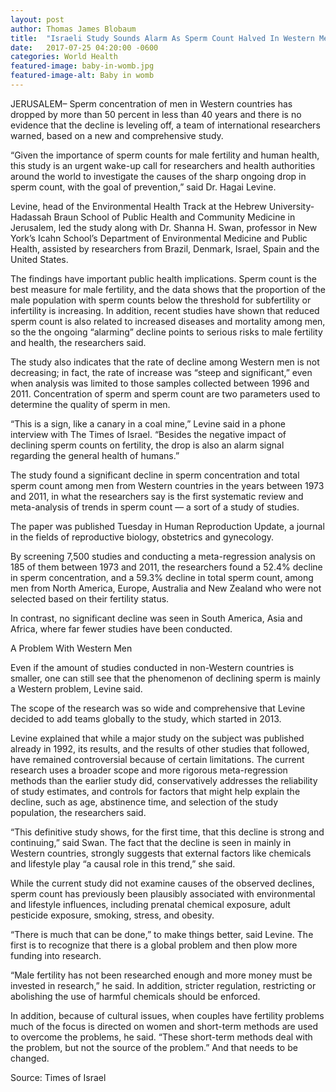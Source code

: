 ```yaml
---
layout: post
author: Thomas James Blobaum 
title:  "Israeli Study Sounds Alarm As Sperm Count Halved In Western Men"
date:   2017-07-25 04:20:00 -0600
categories: World Health
featured-image: baby-in-womb.jpg
featured-image-alt: Baby in womb
---
```

JERUSALEM– Sperm concentration of men in Western countries has dropped by more than 50 percent in less than 40 years and there is no evidence that the decline is leveling off, a team of international researchers warned, based on a new and comprehensive study.

“Given the importance of sperm counts for male fertility and human health, this study is an urgent wake-up call for researchers and health authorities around the world to investigate the causes of the sharp ongoing drop in sperm count, with the goal of prevention,” said Dr. Hagai Levine.

Levine, head of the Environmental Health Track at the Hebrew University-Hadassah Braun School of Public Health and Community Medicine in Jerusalem, led the study along with Dr. Shanna H. Swan, professor in New York’s Icahn School’s Department of Environmental Medicine and Public Health, assisted by researchers from Brazil, Denmark, Israel, Spain and the United States.

The findings have important public health implications. Sperm count is the best measure for male fertility, and the data shows that the proportion of the male population with sperm counts below the threshold for subfertility or infertility is increasing. In addition, recent studies have shown that reduced sperm count is also related to increased diseases and mortality among men, so the the ongoing “alarming” decline points to serious risks to male fertility and health, the researchers said.

The study also indicates that the rate of decline among Western men is not decreasing; in fact, the rate of increase was “steep and significant,” even when analysis was limited to those samples collected between 1996 and 2011. Concentration of sperm and sperm count are two parameters used to determine the quality of sperm in men.

“This is a sign, like a canary in a coal mine,” Levine said in a phone interview with The Times of Israel. “Besides the negative impact of declining sperm counts on fertility, the drop is also an alarm signal regarding the general health of humans.”

The study found a significant decline in sperm concentration and total sperm count among men from Western countries in the years between 1973 and 2011, in what the researchers say is the first systematic review and meta-analysis of trends in sperm count — a sort of a study of studies.

The paper was published Tuesday in Human Reproduction Update, a journal in the fields of reproductive biology, obstetrics and gynecology.

By screening 7,500 studies and conducting a meta-regression analysis on 185 of them between 1973 and 2011, the researchers found a 52.4% decline in sperm concentration, and a 59.3% decline in total sperm count, among men from North America, Europe, Australia and New Zealand who were not selected based on their fertility status.

In contrast, no significant decline was seen in South America, Asia and Africa, where far fewer studies have been conducted.

A Problem With Western Men

Even if the amount of studies conducted in non-Western countries is smaller, one can still see that the phenomenon of declining sperm is mainly a Western problem, Levine said.

The scope of the research was so wide and comprehensive that Levine decided to add teams globally to the study, which started in 2013.

Levine explained that while a major study on the subject was published already in 1992, its results, and the results of other studies that followed, have remained controversial because of certain limitations. The current research uses a broader scope and more rigorous meta-regression methods than the earlier study did, conservatively addresses the reliability of study estimates, and controls for factors that might help explain the decline, such as age, abstinence time, and selection of the study population, the researchers said.

“This definitive study shows, for the first time, that this decline is strong and continuing,” said Swan. The fact that the decline is seen in mainly in Western countries, strongly suggests that external factors like chemicals and lifestyle play “a causal role in this trend,” she said.

While the current study did not examine causes of the observed declines, sperm count has previously been plausibly associated with environmental and lifestyle influences, including prenatal chemical exposure, adult pesticide exposure, smoking, stress, and obesity.

“There is much that can be done,” to make things better, said Levine. The first is to recognize that there is a global problem and then plow more funding into research.

“Male fertility has not been researched enough and more money must be invested in research,” he said. In addition, stricter regulation, restricting or abolishing the use of harmful chemicals should be enforced.

In addition, because of cultural issues, when couples have fertility problems much of the focus is directed on women and short-term methods are used to overcome the problems, he said. “These short-term methods deal with the problem, but not the source of the problem.” And that needs to be changed.

Source: Times of Israel

<a href="https://www.timesofisrael.com/israeli-study-sounds-alarm-as-sperm-count-halved-in-western-men/" data-iframely-url></a>
